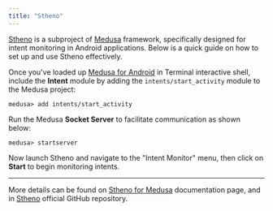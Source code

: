 ```yaml
---
title: "Stheno"
---
```


[Stheno](https://github.com/Ch0pin/stheno) is a subproject of [Medusa](/medusa) framework, specifically designed for intent monitoring in Android applications. Below is a quick guide on how to set up and use Stheno effectively.

Once you've loaded up [Medusa for Android](/using-medusa-android) in Terminal interactive shell, include the **Intent** module by adding the `intents/start_activity` module to the Medusa project:

```
medusa> add intents/start_activity
```

Run the Medusa **Socket Server** to facilitate communication as shown below:

```
medusa> startserver
```

Now launch Stheno and navigate to the "Intent Monitor" menu, then click on **Start** to begin monitoring intents.

---

More details can be found on [Stheno for Medusa](https://github.com/Ch0pin/medusa?tab=readme-ov-file#using-stheno-σθενώ-with-medusa) documentation page, and in [Stheno](https://github.com/Ch0pin/stheno) official GitHub repository.
